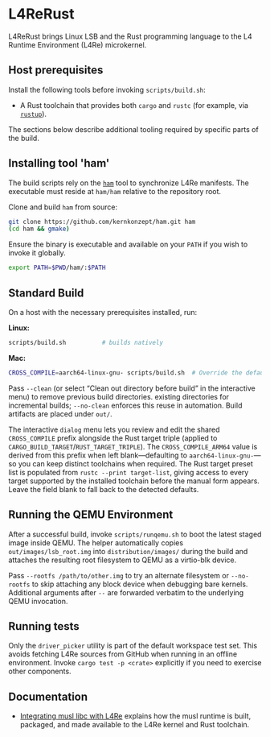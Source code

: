 # L4ReRust

L4ReRust brings Linux LSB and the Rust programming language to the L4 Runtime Environment (L4Re) microkernel.

## Host prerequisites

Install the following tools before invoking `scripts/build.sh`:

- A Rust toolchain that provides both `cargo` and `rustc` (for example, via [`rustup`](https://rustup.rs/)).

The sections below describe additional tooling required by specific parts of the build.

## Installing tool 'ham'

The build scripts rely on the [`ham`](https://github.com/kernkonzept/ham)
tool to synchronize L4Re manifests. The executable must reside at
`ham/ham` relative to the repository root.

Clone and build `ham` from source:

```bash
git clone https://github.com/kernkonzept/ham.git ham
(cd ham && gmake)
```

Ensure the binary is executable and available on your `PATH` if you wish to
invoke it globally.

```bash
export PATH=$PWD/ham/:$PATH
```

## Standard Build

On a host with the necessary prerequisites installed, run:

**Linux:**
```bash
scripts/build.sh          # builds natively
```

**Mac:**
```bash
CROSS_COMPILE=aarch64-linux-gnu- scripts/build.sh  # Override the default prefix.
```

Pass `--clean` (or select “Clean out directory before build” in the interactive
menu) to remove previous build directories.
existing directories for incremental builds; `--no-clean` enforces this reuse in
automation. Build artifacts are placed under `out/`.

The interactive `dialog` menu lets you review and edit the shared
`CROSS_COMPILE` prefix alongside the Rust target triple (applied to
`CARGO_BUILD_TARGET`/`RUST_TARGET_TRIPLE`). The `CROSS_COMPILE_ARM64` value is
derived from this prefix when left blank—defaulting to `aarch64-linux-gnu-`—so
you can keep distinct toolchains when required. The Rust target
preset list is populated from `rustc --print target-list`, giving access to
every target supported by the installed toolchain before the manual form
appears. Leave the field blank to fall back to the detected defaults.

## Running the QEMU Environment

After a successful build, invoke `scripts/runqemu.sh` to boot the latest
staged image inside QEMU. The helper automatically copies
`out/images/lsb_root.img` into `distribution/images/` during the build and
attaches the resulting root filesystem to QEMU as a virtio-blk device.

Pass `--rootfs /path/to/other.img` to try an alternate filesystem or
`--no-rootfs` to skip attaching any block device when debugging bare kernels.
Additional arguments after `--` are forwarded verbatim to the underlying QEMU
invocation.

## Running tests

Only the `driver_picker` utility is part of the default workspace test set.
This avoids fetching L4Re sources from GitHub when running in an offline
environment. Invoke `cargo test -p <crate>` explicitly if you need to exercise
other components.

## Documentation

- [Integrating musl libc with L4Re](docs/musl_integration_whitepaper.md)
  explains how the musl runtime is built, packaged, and made available to the
  L4Re kernel and Rust toolchain.

